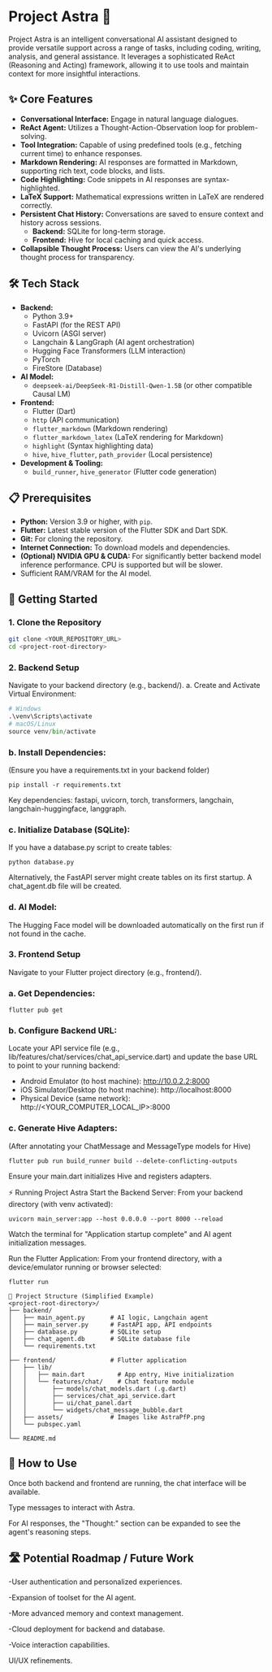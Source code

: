 # Project Astra 🌟

Project Astra is an intelligent conversational AI assistant designed to provide versatile support across a range of tasks, including coding, writing, analysis, and general assistance. It leverages a sophisticated ReAct (Reasoning and Acting) framework, allowing it to use tools and maintain context for more insightful interactions.

## ✨ Core Features

- **Conversational Interface:** Engage in natural language dialogues.
- **ReAct Agent:** Utilizes a Thought-Action-Observation loop for problem-solving.
- **Tool Integration:** Capable of using predefined tools (e.g., fetching current time) to enhance responses.
- **Markdown Rendering:** AI responses are formatted in Markdown, supporting rich text, code blocks, and lists.
- **Code Highlighting:** Code snippets in AI responses are syntax-highlighted.
- **LaTeX Support:** Mathematical expressions written in LaTeX are rendered correctly.
- **Persistent Chat History:** Conversations are saved to ensure context and history across sessions.
  - **Backend:** SQLite for long-term storage.
  - **Frontend:** Hive for local caching and quick access.
- **Collapsible Thought Process:** Users can view the AI's underlying thought process for transparency.

## 🛠️ Tech Stack

- **Backend:**
  - Python 3.9+
  - FastAPI (for the REST API)
  - Uvicorn (ASGI server)
  - Langchain & LangGraph (AI agent orchestration)
  - Hugging Face Transformers (LLM interaction)
  - PyTorch
  - FireStore (Database)
- **AI Model:**
  - `deepseek-ai/DeepSeek-R1-Distill-Qwen-1.5B` (or other compatible Causal LM)
- **Frontend:**
  - Flutter (Dart)
  - `http` (API communication)
  - `flutter_markdown` (Markdown rendering)
  - `flutter_markdown_latex` (LaTeX rendering for Markdown)
  - `highlight` (Syntax highlighting data)
  - `hive`, `hive_flutter`, `path_provider` (Local persistence)
- **Development & Tooling:**
  - `build_runner`, `hive_generator` (Flutter code generation)

## 📋 Prerequisites

- **Python:** Version 3.9 or higher, with `pip`.
- **Flutter:** Latest stable version of the Flutter SDK and Dart SDK.
- **Git:** For cloning the repository.
- **Internet Connection:** To download models and dependencies.
- **(Optional) NVIDIA GPU & CUDA:** For significantly better backend model inference performance. CPU is supported but will be slower.
- Sufficient RAM/VRAM for the AI model.

## 🚀 Getting Started

### 1. Clone the Repository

```bash
git clone <YOUR_REPOSITORY_URL>
cd <project-root-directory>
```

### 2. Backend Setup
Navigate to your backend directory (e.g., backend/).
a. Create and Activate Virtual Environment:

```python -m venv venv
# Windows
.\venv\Scripts\activate
# macOS/Linux
source venv/bin/activate
```

### b. Install Dependencies:
(Ensure you have a requirements.txt in your backend folder)

`pip install -r requirements.txt`

Key dependencies: fastapi, uvicorn, torch, transformers, langchain, langchain-huggingface, langgraph.

### c. Initialize Database (SQLite):
If you have a database.py script to create tables:

`
python database.py
`

Alternatively, the FastAPI server might create tables on its first startup. A chat_agent.db file will be created.

### d. AI Model:
The Hugging Face model will be downloaded automatically on the first run if not found in the cache.

### 3. Frontend Setup
   Navigate to your Flutter project directory (e.g., frontend/).

### a. Get Dependencies:

`flutter pub get`

### b. Configure Backend URL:
Locate your API service file (e.g., lib/features/chat/services/chat_api_service.dart) and update the base URL to point to your running backend:

- Android Emulator (to host machine): http://10.0.2.2:8000
- iOS Simulator/Desktop (to host machine): http://localhost:8000
- Physical Device (same network): http://<YOUR_COMPUTER_LOCAL_IP>:8000

### c. Generate Hive Adapters:
(After annotating your ChatMessage and MessageType models for Hive)

`flutter pub run build_runner build --delete-conflicting-outputs`

Ensure your main.dart initializes Hive and registers adapters.

⚡ Running Project Astra
Start the Backend Server:
From your backend directory (with venv activated):

`uvicorn main_server:app --host 0.0.0.0 --port 8000 --reload`

Watch the terminal for "Application startup complete" and AI agent initialization messages.

Run the Flutter Application:
From your frontend directory, with a device/emulator running or browser selected:

`flutter run`
````
📁 Project Structure (Simplified Example)
<project-root-directory>/
├── backend/
│   ├── main_agent.py       # AI logic, Langchain agent
│   ├── main_server.py      # FastAPI app, API endpoints
│   ├── database.py         # SQLite setup
│   ├── chat_agent.db       # SQLite database file
│   └── requirements.txt
│
├── frontend/               # Flutter application
│   ├── lib/
│   │   ├── main.dart         # App entry, Hive initialization
│   │   └── features/chat/    # Chat feature module
│   │       ├── models/chat_models.dart (.g.dart)
│   │       ├── services/chat_api_service.dart
│   │       ├── ui/chat_panel.dart
│   │       └── widgets/chat_message_bubble.dart
│   ├── assets/             # Images like AstraPfP.png
│   └── pubspec.yaml
│
└── README.md
````
## 💬 How to Use
Once both backend and frontend are running, the chat interface will be available.

Type messages to interact with Astra.

For AI responses, the "Thought:" section can be expanded to see the agent's reasoning steps.

## 🛣️ Potential Roadmap / Future Work
-User authentication and personalized experiences.

-Expansion of toolset for the AI agent.

-More advanced memory and context management.

-Cloud deployment for backend and database.

-Voice interaction capabilities.

UI/UX refinements.
````
